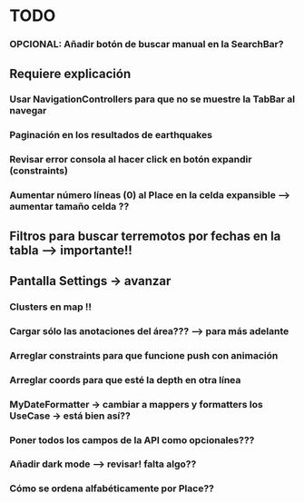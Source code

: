 
# TODO

### OPCIONAL: Añadir botón de buscar manual en la SearchBar?

## Requiere explicación
### Usar NavigationControllers para que no se muestre la TabBar al navegar
### Paginación en los resultados de earthquakes

### Revisar error consola al hacer click en botón expandir (constraints)
### Aumentar número líneas (0) al Place en la celda expansible --> aumentar tamaño celda ??

## Filtros para buscar terremotos por fechas en la tabla --> importante!!
## Pantalla Settings -> avanzar
### Clusters en map !!
### Cargar sólo las anotaciones del área??? --> para más adelante

### Arreglar constraints para que funcione push con animación
### Arreglar coords para que esté la depth en otra línea
### MyDateFormatter -> cambiar a mappers y formatters los UseCase -> está bien así??

### Poner todos los campos de la API como opcionales???
### Añadir dark mode --> revisar! falta algo??
### Cómo se ordena alfabéticamente por Place??
